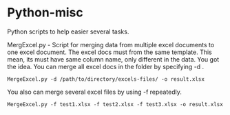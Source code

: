 # Python-misc
Python scripts to help easier several tasks.

MergExcel.py - Script for merging data from multiple excel documents to one excel document.
The excel docs must from the same template. This mean, its must have same column name, only different in the data. You got the idea.
You can merge all excel docs in the folder by specifying -d <directory-name>.
```
MergeExcel.py -d /path/to/directory/excels-files/ -o result.xlsx
```

You also can merge several excel files by using -f repeatedly.
```
MergeExcel.py -f test1.xlsx -f test2.xlsx -f test3.xlsx -o result.xlsx
```



